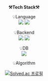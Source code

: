 
<p align="center">
    <Strong>⚒️Tech Stack⚒️</Strong><br>
</p>

<p align="center" display="inline-block">
    💡Language <br>
    <img src="https://img.shields.io/badge/JAVA-007396?style=for-the-badge&logo=java&logoColor=white"> 
    <img src="https://img.shields.io/badge/Python-3776AB?style=for-the-badge&logo=Python&logoColor=white">
</p>
<p align="center" display="inline-block">
    💡Backend <br>
    <img src="https://img.shields.io/badge/Spring-6DB33F?style=for-the-badge&logo=Spring&logoColor=white">
    <img src="https://img.shields.io/badge/SpringBoot-6DB33F?style=for-the-badge&logo=SpringBoot&logoColor=white">
</p>
<p align="center" display="inline-block">
    💡DB <br><img src="https://img.shields.io/badge/mysql-4479A1?style=for-the-badge&logo=mysql&logoColor=white">
</p>


<p align="center" display="inline-block">
  💡Algorithm <br>
  <div align="center">
    
[![Solved.ac
프로필](http://mazassumnida.wtf/api/v2/generate_badge?boj=duden5000)](https://solved.ac/duden5000)
    

 </p>

